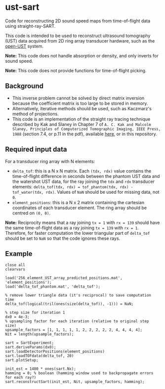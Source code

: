# ust-sart
Code for reconstructing 2D sound speed maps from time-of-flight data using straight-ray-SART.

This code is intended to be used to reconstruct ultrasound tomography (UST) data acquired from 2D ring array transducer hardware, such as the [open-UST](https://github.com/morganjroberts/open-UST) system.

**Note:** This code does not handle absorption or density, and only inverts for sound speed.

**Note:** This code does not provide functions for time-of-flight picking.

## Background

- This inverse problem cannot be solved by direct matrix inversion because the coefficient matrix is too large to be stored in memory.
- Alternatively, iterative methods should be used, such as Kaczmarz's method of projections.
- This code is an implementation of the straight ray tracing technique described by Kak and Slaney in Chapter 7 of `A. C. Kak and Malcolm Slaney, Principles of Computerized Tomographic Imaging, IEEE Press, 1988` (section 7.4, or p.11 in the pdf), available [here](https://www.slaney.org/pct/pct-toc.html), or in this repository.

## Required input data
For a transducer ring array with N elements:

- `delta_tof`: this is a N x N matrix. Each `(tdx, rdx)` value contains the time-of-flight difference in seconds between the phantom UST data and the watershot UST data, for the ray joining the `tdx` and `rdx` transducer elements: `delta_tof(tdx, rdx) = tof_phantom(tdx, rdx) - tof_water(tdx, rdx)`. Values of `NaN` should be used for missing data, not `0`.
- `element_positions`: this is a N x 2 matrix containing the cartesian coordinates of each transducer element. The ring array should be centred on `(0, 0)`.

**Note:** Reciprocity means that a ray joining `tx = 1` with `rx = 139` should have the same time-of-flight data as a ray joining `tx = 139` with `rx = 1`. Therefore, for faster computation the lower triangular part of `delta_tof` should be set to `NaN` so that the code ignores these rays.

## Example
```
close all
clearvars

load('256_element_UST_array_predicted_positions.mat', 'element_positions');
load('delta_tof_phantom.mat', 'delta_tof');

% remove lower triangle data (it's reciprocal) to save computation time
delta_tof(logical(tril(ones(size(delta_tof)), -1))) = NaN;

% step size for iteration 1
dx0 = 4e-3; 
% upsampling factor for each iteration (relative to original step size)
upsample_factors = [1, 1, 1, 1, 1, 2, 2, 2, 2, 2, 4, 4, 4, 4]; 
Nit = length(upsample_factors);

sart = SartExperiment;
sart.deriveParams(dx0);
sart.loadDetectorPositions(element_positions)
sart.loadTOFdata(delta_tof, 20)
sart.plotSetup;

init_est = 1480 * ones(sart.Nx);
hamming = 0; % boolean (hamming window used to backpropagate errors for each ray?)
sart.reconstructSart(init_est, Nit, upsample_factors, hamming);
```